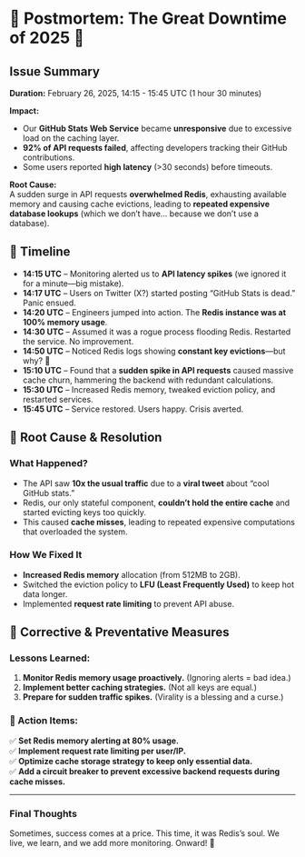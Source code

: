 # 🚨 Postmortem: The Great Downtime of 2025 🚨  

## Issue Summary  
**Duration:** February 26, 2025, 14:15 - 15:45 UTC (1 hour 30 minutes)  

**Impact:**  
- Our **GitHub Stats Web Service** became **unresponsive** due to excessive load on the caching layer.  
- **92% of API requests failed**, affecting developers tracking their GitHub contributions.  
- Some users reported **high latency** (>30 seconds) before timeouts.  

**Root Cause:**  
A sudden surge in API requests **overwhelmed Redis**, exhausting available memory and causing cache evictions, leading to **repeated expensive database lookups** (which we don’t have… because we don’t use a database).  


## 📜 Timeline  
- **14:15 UTC** – Monitoring alerted us to **API latency spikes** (we ignored it for a minute—big mistake).  
- **14:17 UTC** – Users on Twitter (X?) started posting “GitHub Stats is dead.” Panic ensued.  
- **14:20 UTC** – Engineers jumped into action. The **Redis instance was at 100% memory usage**.  
- **14:30 UTC** – Assumed it was a rogue process flooding Redis. Restarted the service. No improvement.  
- **14:50 UTC** – Noticed Redis logs showing **constant key evictions**—but why? 🤔  
- **15:10 UTC** – Found that a **sudden spike in API requests** caused massive cache churn, hammering the backend with redundant calculations.  
- **15:30 UTC** – Increased Redis memory, tweaked eviction policy, and restarted services.  
- **15:45 UTC** – Service restored. Users happy. Crisis averted.  


## 🧐 Root Cause & Resolution  

### **What Happened?**  
- The API saw **10x the usual traffic** due to a **viral tweet** about “cool GitHub stats.”  
- Redis, our only stateful component, **couldn’t hold the entire cache** and started evicting keys too quickly.  
- This caused **cache misses**, leading to repeated expensive computations that overloaded the system.  

### **How We Fixed It**  
- **Increased Redis memory** allocation (from 512MB to 2GB).  
- Switched the eviction policy to **LFU (Least Frequently Used)** to keep hot data longer.  
- Implemented **request rate limiting** to prevent API abuse.  


## 🔧 Corrective & Preventative Measures  

### **Lessons Learned:**  
1. **Monitor Redis memory usage proactively.** (Ignoring alerts = bad idea.)  
2. **Implement better caching strategies.** (Not all keys are equal.)  
3. **Prepare for sudden traffic spikes.** (Virality is a blessing and a curse.)  

### **🚀 Action Items:**  
✅ **Set Redis memory alerting at 80% usage.**  
✅ **Implement request rate limiting per user/IP.**  
✅ **Optimize cache storage strategy to keep only essential data.**  
✅ **Add a circuit breaker to prevent excessive backend requests during cache misses.**  


---

### **Final Thoughts**  
Sometimes, success comes at a price. This time, it was Redis’s soul. We live, we learn, and we add more monitoring. Onward! 🚀  
